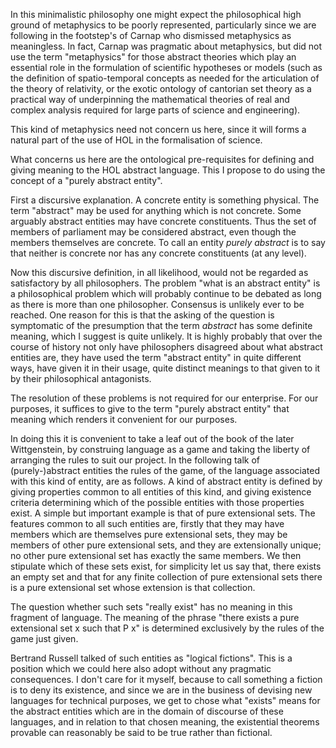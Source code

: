 In this minimalistic philosophy one might expect the philosophical high ground of metaphysics to be poorly represented, particularly since we are following in the footstep's of Carnap who dismissed metaphysics as meaningless.
In fact, Carnap was pragmatic about metaphysics, but did not use the term "metaphysics" for those abstract theories which play an essential role in the formulation of scientific hypotheses or models (such as the definition of spatio-temporal concepts as needed for the articulation of the theory of relativity, or the exotic ontology of cantorian set theory as a practical way of underpinning the mathematical theories of real and complex analysis required for large parts of science and engineering).

This kind of metaphysics need not concern us here, since it will forms a natural part of the use of HOL in the formalisation of science.

What concerns us here are the ontological pre-requisites for defining and giving meaning to the HOL abstract language.
This I propose to do using the concept of a "purely abstract entity".

First a discursive explanation.
A concrete entity is something physical.
The term "abstract" may be used for anything which is not concrete.
Some arguably abstract entities may have concrete constituents.
Thus the set of members of parliament may be considered abstract, even though the members themselves are concrete.
To call an entity _purely abstract_ is to say that neither is concrete nor has any concrete constituents (at any level).

Now this discursive definition, in all likelihood, would not be regarded as satisfactory by all philosophers.
The problem "what is an abstract entity" is a philosophical problem which will probably continue to be debated as long as there is more than one philosopher.
Consensus is unlikely ever to be reached.
One reason for this is that the asking of the question is symptomatic of the presumption that the term _abstract_ has some definite meaning, which I suggest is quite unlikely.
It is highly probably that over the course of history not only have philosophers disagreed about what abstract entities are, they have used the term "abstract entity" in quite different ways, have given it in their usage, quite distinct meanings to that given to it by their philosophical antagonists.

The resolution of these problems is not required for our enterprise.
For our purposes, it suffices to give to the term "purely abstract entity" that meaning which renders it convenient for our purposes.

In doing this it is convenient to take a leaf out of the book of the later Wittgenstein, by construing language as a game and taking the liberty of arranging the rules to suit our project.
In the following talk of (purely-)abstract entities the rules of the game, of the language associated with this kind of entity, are as follows.
A kind of abstract entity is defined by giving properties common to all entities of this kind, and giving existence criteria determining which of the possible entities with those properties exist.
A simple but important example is that of pure extensional sets.
The features common to all such entities are, firstly that they may have members which are themselves pure extensional sets, they may be members of other pure extensional sets, and they are extensionally unique; no other pure extensional set has exactly the same members.
We then stipulate which of these sets exist, for simplicity let us say that, there exists an empty set and that for any finite collection of pure extensional sets there is a pure extensional set whose extension is that collection.

The question whether such sets "really exist" has no meaning in this fragment of language.
The meaning of the phrase "there exists a pure extensional set x such that P x" is determined exclusively by the rules of the game just given.

Bertrand Russell talked of such entities as "logical fictions".
This is a position which we could here also adopt without any pragmatic consequences.
I don't care for it myself, because to call something a fiction is to deny its existence, and since we are in the business of devising new languages for technical purposes, we get to chose what "exists" means for the abstract entities which are in the domain of discourse of these languages, and in relation to that chosen meaning, the existential theorems provable can reasonably be said to be true rather than fictional.


















